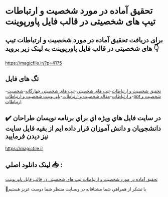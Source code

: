 # تحقیق آماده در مورد شخصیت و ارتباطات تیپ های شخصیتی در قالب فایل پاورپوینت

## برای دریافت تحقیق آماده در مورد شخصیت و ارتباطات تیپ های شخصیتی در قالب فایل پاورپوینت به لینک زیر بروید 👇

https://magicfile.ir/?p=4175

## تگ های فایل

-[تحقیق شخصیت و ارتباطات](https://magicfile.ir/product/%d8%aa%d8%ad%d9%82%db%8c%d9%82-%d8%b4%d8%ae%d8%b5%db%8c%d8%aa-%d9%88-%d8%a7%d8%b1%d8%aa%d8%a8%d8%a7%d8%b7%d8%a7%d8%aa-%d8%aa%db%8c%d9%be-%d9%87%d8%a7%db%8c-%d8%b4%d8%ae%d8%b5%db%8c%d8%aa-%d9%be%d8%a7%d9%88%d8%b1%d9%be%d9%88%db%8c%d9%86%d8%aa/)-[تیپ های شخصیتی](https://magicfile.ir/product/%d8%aa%d8%ad%d9%82%db%8c%d9%82-%d8%b4%d8%ae%d8%b5%db%8c%d8%aa-%d9%88-%d8%a7%d8%b1%d8%aa%d8%a8%d8%a7%d8%b7%d8%a7%d8%aa-%d8%aa%db%8c%d9%be-%d9%87%d8%a7%db%8c-%d8%b4%d8%ae%d8%b5%db%8c%d8%aa-%d9%be%d8%a7%d9%88%d8%b1%d9%be%d9%88%db%8c%d9%86%d8%aa/)-[تیپ های شخصیتی چهارگانه](https://magicfile.ir/product/%d8%aa%d8%ad%d9%82%db%8c%d9%82-%d8%b4%d8%ae%d8%b5%db%8c%d8%aa-%d9%88-%d8%a7%d8%b1%d8%aa%d8%a8%d8%a7%d8%b7%d8%a7%d8%aa-%d8%aa%db%8c%d9%be-%d9%87%d8%a7%db%8c-%d8%b4%d8%ae%d8%b5%db%8c%d8%aa-%d9%be%d8%a7%d9%88%d8%b1%d9%be%d9%88%db%8c%d9%86%d8%aa/)-[شخصیت و ارتباطات](https://magicfile.ir/product/%d8%aa%d8%ad%d9%82%db%8c%d9%82-%d8%b4%d8%ae%d8%b5%db%8c%d8%aa-%d9%88-%d8%a7%d8%b1%d8%aa%d8%a8%d8%a7%d8%b7%d8%a7%d8%aa-%d8%aa%db%8c%d9%be-%d9%87%d8%a7%db%8c-%d8%b4%d8%ae%d8%b5%db%8c%d8%aa-%d9%be%d8%a7%d9%88%d8%b1%d9%be%d9%88%db%8c%d9%86%d8%aa/)-[مقاله شخصیت و ارتباطات](https://magicfile.ir/product/%d8%aa%d8%ad%d9%82%db%8c%d9%82-%d8%b4%d8%ae%d8%b5%db%8c%d8%aa-%d9%88-%d8%a7%d8%b1%d8%aa%d8%a8%d8%a7%d8%b7%d8%a7%d8%aa-%d8%aa%db%8c%d9%be-%d9%87%d8%a7%db%8c-%d8%b4%d8%ae%d8%b5%db%8c%d8%aa-%d9%be%d8%a7%d9%88%d8%b1%d9%be%d9%88%db%8c%d9%86%d8%aa/)-[پاورپوینت شخصیت و ارتباطات](https://magicfile.ir/product/%d8%aa%d8%ad%d9%82%db%8c%d9%82-%d8%b4%d8%ae%d8%b5%db%8c%d8%aa-%d9%88-%d8%a7%d8%b1%d8%aa%d8%a8%d8%a7%d8%b7%d8%a7%d8%aa-%d8%aa%db%8c%d9%be-%d9%87%d8%a7%db%8c-%d8%b4%d8%ae%d8%b5%db%8c%d8%aa-%d9%be%d8%a7%d9%88%d8%b1%d9%be%d9%88%db%8c%d9%86%d8%aa/)-[ppt شخصیت و ارتباطات](https://magicfile.ir/product/%d8%aa%d8%ad%d9%82%db%8c%d9%82-%d8%b4%d8%ae%d8%b5%db%8c%d8%aa-%d9%88-%d8%a7%d8%b1%d8%aa%d8%a8%d8%a7%d8%b7%d8%a7%d8%aa-%d8%aa%db%8c%d9%be-%d9%87%d8%a7%db%8c-%d8%b4%d8%ae%d8%b5%db%8c%d8%aa-%d9%be%d8%a7%d9%88%d8%b1%d9%be%d9%88%db%8c%d9%86%d8%aa/)

## ✔️ در سايت فايل هاي ويژه اي براي برنامه نويسان طراحان دانشجويان و دانش آموزان قرار داده ايم از بقيه فايل سايت نيز ديدن فرماييد

https://magicfile.ir


## لينک دانلود اصلي 📥 :

[تحقیق آماده در مورد شخصیت و ارتباطات تیپ های شخصیتی در قالب فایل پاورپوینت](https://magicfile.ir/product/%d8%aa%d8%ad%d9%82%db%8c%d9%82-%d8%b4%d8%ae%d8%b5%db%8c%d8%aa-%d9%88-%d8%a7%d8%b1%d8%aa%d8%a8%d8%a7%d8%b7%d8%a7%d8%aa-%d8%aa%db%8c%d9%be-%d9%87%d8%a7%db%8c-%d8%b4%d8%ae%d8%b5%db%8c%d8%aa-%d9%be%d8%a7%d9%88%d8%b1%d9%be%d9%88%db%8c%d9%86%d8%aa/) 


🙏با تشکر از همراهي شما مشتاقانه در وبسایت منتظر شما دوست عزیز هستیم

